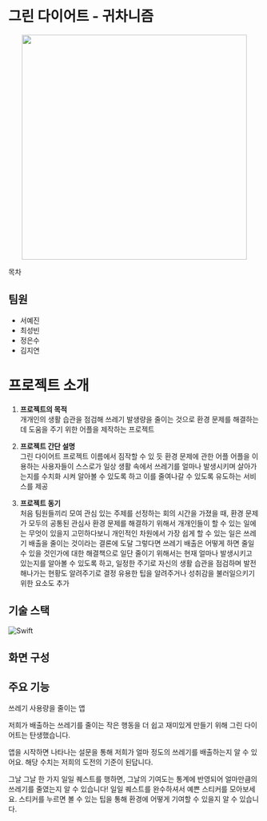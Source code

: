 # 그린 다이어트 - 귀차니즘 
<center><img src="https://user-images.githubusercontent.com/99808784/224466004-d98a3e2a-396e-4829-8410-2a3379144880.png" width="450" height="450"></center>



목차</br>

## 팀원
- 서예진
- 최성빈
- 정은수
- 김지연

# 프로젝트 소개
1. **프로젝트의 목적**</br>
	개개인의 생활 습관을 점검해 쓰레기 발생량을 줄이는 것으로 환경 문제를 해결하는 데 도움을 주기 위한 어플을 제작하는 프로젝트
	

2. **프로젝트 간단 설명**</br>
	그린 다이어트
	프로젝트 이름에서 짐작할 수 있 듯 환경 문제에 관한 어플
	어플을 이용하는 사용자들이 스스로가 일상 생활 속에서 쓰레기를 얼마나 발생시키며 살아가는지를
	수치화 시켜 알아볼 수 있도록 하고 이를 줄여나갈 수 있도록 유도하는 서비스를 제공

3. **프로젝트 동기**</br>
	처음 팀원들끼리 모여 관심 있는 주제를 선정하는 회의 시간을 가졌을 때, 환경 문제가 모두의 공통된 관심사
	환경 문제를 해결하기 위해서 개개인들이 할 수 있는 일에는 무엇이 있을지 고민하다보니 개인적인 차원에서 가장 쉽게
	할 수 있는 일은 쓰레기 배출을 줄이는 것이라는 결론에 도달
	그렇다면 쓰레기 배출은 어떻게 하면 줄일 수 있을 것인가에 대한 해결책으로 일단 줄이기 위해서는 현재 얼마나 발생시키고
	있는지를 알아볼 수 있도록 하고, 일정한 주기로 자신의 생활 습관을 점검하며 발전해나가는 현황도 알려주기로 결정
	유용한 팁을 알려주거나 성취감을 불러일으키기 위한 요소도 추가

## 기술 스택
![Swift](https://img.shields.io/badge/swift-F54A2A?style=for-the-badge&logo=swift&logoColor=white)

## 화면 구성


## 주요 기능


쓰레기 사용량을 줄이는 앱

저희가 배출하는 쓰레기를 줄이는 작은 행동을 더 쉽고 재미있게 만들기 위해
그린 다이어트는 탄생했습니다.

앱을 시작하면 나타나는 설문을 통해 저희가 얼마 정도의 쓰레기를 배출하는지 알 수 있어요. 해당 수치는 저희의 도전의 기준이 된답니다.

그날 그날 한 가지 일일 퀘스트를 행하면, 그날의 기여도는 통계에 반영되어 얼마만큼의 쓰레기를 줄였는지 알 수 있습니다!
일일 퀘스트를 완수하셔서 예쁜 스티커를 모아보세요. 스티커를 누르면 볼 수 있는 팁을 통해 환경에 어떻게 기여할 수 있을지 알 수 있습니다.

